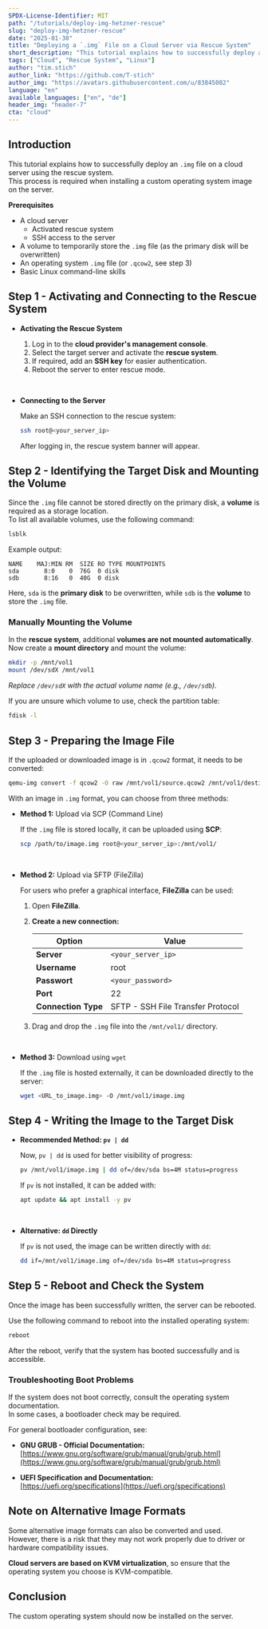```yaml
---
SPDX-License-Identifier: MIT
path: "/tutorials/deploy-img-hetzner-rescue"
slug: "deploy-img-hetzner-rescue"
date: "2025-01-30"
title: "Deploying a `.img` File on a Cloud Server via Rescue System"
short_description: "This tutorial explains how to successfully deploy a `.img` file on a cloud server using the rescue system."
tags: ["Cloud", "Rescue System", "Linux"]
author: "tim.stich"
author_link: "https://github.com/T-stich"
author_img: "https://avatars.githubusercontent.com/u/83845082"
language: "en"
available_languages: ["en", "de"]
header_img: "header-7"
cta: "cloud"
---
```


## Introduction

This tutorial explains how to successfully deploy an `.img` file on a cloud server using the rescue system.  
This process is required when installing a custom operating system image on the server.

**Prerequisites**

- A cloud server
  - Activated rescue system
  - SSH access to the server
- A volume to temporarily store the `.img` file (as the primary disk will be overwritten)
- An operating system `.img` file (or `.qcow2`, see step 3)
- Basic Linux command-line skills

## Step 1 - Activating and Connecting to the Rescue System

* **Activating the Rescue System**
  
  1. Log in to the **cloud provider's management console**.
  2. Select the target server and activate the **rescue system**.
  3. If required, add an **SSH key** for easier authentication.
  4. Reboot the server to enter rescue mode.

<br>

* **Connecting to the Server**
  
  Make an SSH connection to the rescue system:
  
  ```bash
  ssh root@<your_server_ip>
  ```
  
  After logging in, the rescue system banner will appear.

## Step 2 - Identifying the Target Disk and Mounting the Volume

Since the `.img` file cannot be stored directly on the primary disk, a **volume** is required as a storage location.  
To list all available volumes, use the following command:

```bash
lsblk
```

Example output:

```
NAME    MAJ:MIN RM  SIZE RO TYPE MOUNTPOINTS
sda       8:0    0  76G  0 disk 
sdb       8:16   0  40G  0 disk 
```

Here, `sda` is the **primary disk** to be overwritten, while `sdb` is the **volume** to store the `.img` file.

### Manually Mounting the Volume

In the **rescue system**, additional **volumes are not mounted automatically**.  
Now create a **mount directory** and mount the volume:

```bash
mkdir -p /mnt/vol1
mount /dev/sdX /mnt/vol1
```

*Replace `/dev/sdX` with the actual volume name (e.g., `/dev/sdb`).*

If you are unsure which volume to use, check the partition table:

```bash
fdisk -l
```

## Step 3 - Preparing the Image File

If the uploaded or downloaded image is in `.qcow2` format, it needs to be converted:

```bash
qemu-img convert -f qcow2 -O raw /mnt/vol1/source.qcow2 /mnt/vol1/destination.img
```

With an image in `.img` format, you can choose from three methods:

* **Method 1:** Upload via SCP (Command Line)
  
  If the `.img` file is stored locally, it can be uploaded using **SCP**:
  
  ```bash
  scp /path/to/image.img root@<your_server_ip>:/mnt/vol1/
  ```

<br>

* **Method 2:** Upload via SFTP (FileZilla)
  
  For users who prefer a graphical interface, **FileZilla** can be used:
  
  1. Open **FileZilla**.
  2. **Create a new connection:**
     
     | Option              | Value              |
     | ------------------- | ------------------ |
     | **Server**          | `<your_server_ip>` |
     | **Username**        | root               |
     | **Passwort**        | `<your_password>`  |
     | **Port**            | 22                 |
     | **Connection Type** | SFTP - SSH File Transfer Protocol |
  
  3. Drag and drop the `.img` file into the `/mnt/vol1/` directory.

<br>

* **Method 3:** Download using `wget`
  
  If the `.img` file is hosted externally, it can be downloaded directly to the server:
  
  ```bash
  wget <URL_to_image.img> -O /mnt/vol1/image.img
  ```

## Step 4 - Writing the Image to the Target Disk

* **Recommended Method: `pv | dd`**
  
  Now, `pv | dd` is used for better visibility of progress:
  
  ```bash
  pv /mnt/vol1/image.img | dd of=/dev/sda bs=4M status=progress
  ```
  
  If `pv` is not installed, it can be added with:
  
  ```bash
  apt update && apt install -y pv
  ```

<br>

* **Alternative: `dd` Directly**
  
  If `pv` is not used, the image can be written directly with `dd`:
  
  ```bash
  dd if=/mnt/vol1/image.img of=/dev/sda bs=4M status=progress
  ```

## Step 5 - Reboot and Check the System

Once the image has been successfully written, the server can be rebooted.

Use the following command to reboot into the installed operating system:

```bash
reboot
```

After the reboot, verify that the system has booted successfully and is accessible.

### Troubleshooting Boot Problems
If the system does not boot correctly, consult the operating system documentation.  
In some cases, a bootloader check may be required.

For general bootloader configuration, see:
- **GNU GRUB - Official Documentation:**  
  [https://www.gnu.org/software/grub/manual/grub/grub.html](https://www.gnu.org/software/grub/manual/grub/grub.html)

- **UEFI Specification and Documentation:**  
  [https://uefi.org/specifications](https://uefi.org/specifications)

## Note on Alternative Image Formats
Some alternative image formats can also be converted and used.  
However, there is a risk that they may not work properly due to driver or hardware compatibility issues.  

**Cloud servers are based on KVM virtualization**, so ensure that the operating system you choose is KVM-compatible.

## Conclusion

The custom operating system should now be installed on the server.
